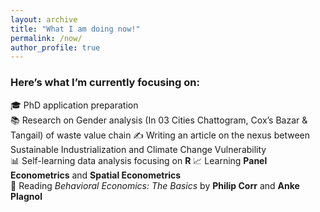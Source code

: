 ```yaml
---
layout: archive
title: "What I am doing now!"
permalink: /now/
author_profile: true
---
```


### Here’s what I’m currently focusing on:

🎓 PhD application preparation  
📚 Research on Gender analysis (In 03 Cities Chattogram, Cox’s Bazar & Tangail) of waste value chain 
✍️ Writing an article on the nexus between Sustainable Industrialization and Climate Change Vulnerability  
📊 Self-learning data analysis focusing on **R** 
📈 Learning **Panel Econometrics** and **Spatial Econometrics**  
📖 Reading *Behavioral Economics: The Basics* by **Philip Corr** and **Anke Plagnol** 
